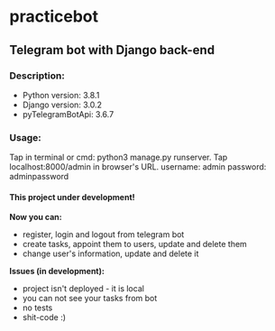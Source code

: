 # practicebot
## Telegram bot with Django back-end

### Description:
* Python version: 3.8.1
* Django version: 3.0.2
* pyTelegramBotApi: 3.6.7

### Usage:
Tap in terminal or cmd: python3 manage.py runserver.
Tap localhost:8000/admin in browser's URL.
username: admin
password: adminpassword

#### This project under development!

**Now you can:** 
* register, login and logout from telegram bot
* create tasks, appoint them to users, update and delete them
* change user's information, update and delete it

**Issues (in development):**
* project isn't deployed - it is local
* you can not see your tasks from bot
* no tests
* shit-code :)